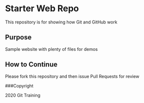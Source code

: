 # Starter Web Repo

This repository is for showing how Git and GitHub work

## Purpose

Sample website with plenty of files for demos

## How to Continue

Please fork this repository and then issue Pull Requests for review

###Copyright

2020 Git Training